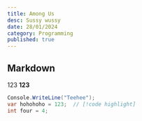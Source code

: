 ```yaml
---
title: Among Us
desc: Sussy wussy
date: 28/01/2024
category: Programming
published: true
---
```


## Markdown

123
**123**

```cs
Console.WriteLine("Teehee");
var hohohoho = 123;  // [!code highlight]
int four = 4;
```
